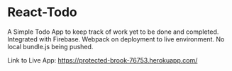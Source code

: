# React-Todo
A Simple Todo App to keep track of work yet to be done and completed.
Integrated with Firebase.
Webpack on deployment to live environment. No local bundle.js being pushed.

Link to Live App: https://protected-brook-76753.herokuapp.com/
